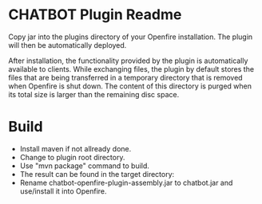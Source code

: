 # CHATBOT Plugin Readme

Copy jar into the plugins directory of your Openfire installation. The plugin will then be
automatically deployed.

After installation, the functionality provided by the plugin is automatically available to clients. While exchanging
files, the plugin by default stores the files that are being transferred in a temporary directory that is removed
when Openfire is shut down. The content of this directory is purged when its total size is larger than the remaining
disc space.

# Build

- Install maven if not allready done.
- Change to plugin root directory.
- Use "mvn package" command to build.
- The result can be found in the target directory: 
- Rename chatbot-openfire-plugin-assembly.jar to chatbot.jar and use/install it into Openfire.